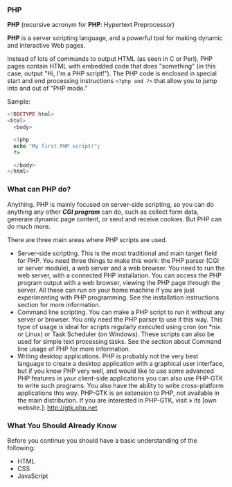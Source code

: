 ### PHP

**PHP** (recursive acronym for **PHP**: Hypertext Preprocessor) 

**PHP** is a server scripting language, and a powerful tool for making dynamic and interactive Web pages.

Instead of lots of commands to output HTML (as seen in C or Perl), PHP pages contain HTML with embedded code that does "something" (in this case, output "Hi, I'm a PHP script!"). The PHP code is enclosed in special start and end processing instructions `<?php and ?>` that allow you to jump into and out of "PHP mode."

Sample:
```php
<!DOCTYPE html>
<html>
  <body>

  <?php
  echo "My first PHP script!";
  ?>

  </body>
</html>
```
### What can PHP do?

Anything. PHP is mainly focused on server-side scripting, so you can do anything any other ***CGI program*** can do, such as collect form data, generate dynamic page content, or send and receive cookies. But PHP can do much more.

There are three main areas where PHP scripts are used.

* Server-side scripting. This is the most traditional and main target field for PHP. You need three things to make this work: the PHP parser (CGI or server module), a web server and a web browser. You need to run the web server, with a connected PHP installation. You can access the PHP program output with a web browser, viewing the PHP page through the server. All these can run on your home machine if you are just experimenting with PHP programming. See the installation instructions section for more information.
* Command line scripting. You can make a PHP script to run it without any server or browser. You only need the PHP parser to use it this way. This type of usage is ideal for scripts regularly executed using cron (on *nix or Linux) or Task Scheduler (on Windows). These scripts can also be used for simple text processing tasks. See the section about Command line usage of PHP for more information.
* Writing desktop applications. PHP is probably not the very best language to create a desktop application with a graphical user interface, but if you know PHP very well, and would like to use some advanced PHP features in your client-side applications you can also use PHP-GTK to write such programs. You also have the ability to write cross-platform applications this way. PHP-GTK is an extension to PHP, not available in the main distribution. If you are interested in PHP-GTK, visit » its [own website.]: http://gtk.php.net


### What You Should Already Know

Before you continue you should have a basic understanding of the following:

* HTML
* CSS
* JavaScript
